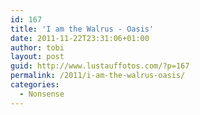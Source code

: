 ```yaml
---
id: 167
title: 'I am the Walrus - Oasis'
date: 2011-11-22T23:31:06+01:00
author: tobi
layout: post
guid: http://www.lustauffotos.com/?p=167
permalink: /2011/i-am-the-walrus-oasis/
categories:
  - Nonsense
---
```

